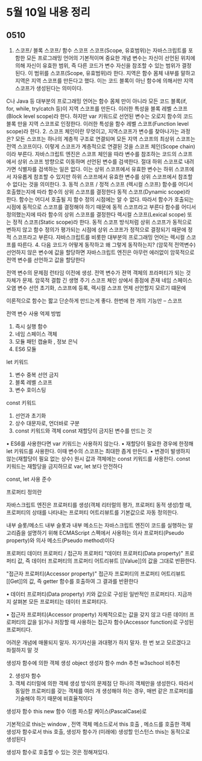 # 5월 10일 내용 정리

## 0510
1. 스코프/ 블록 스코프/ 함수 스코프
스코프(Scope, 유효범위)는 자바스크립트를 포함한 모든 프로그래밍 언어의 기본적이며 중요한 개념
변수는 자신이 선언된 위치에 의해 자신이 유효한 범위, 즉 다른 코드가 변수 자신을 참조할 수 있는 범위가 결정된다. 이 범위를 스코프(Scope, 유효범위)라 한다.
지역은 함수 몸체 내부를 말하고 지역은 지역 스코프를 만든다고 했다. 이는 코드 블록이 아닌 함수에 의해서만 지역 스코프가 생성된다는 의미이다.

C나 Java 등 대부분의 프로그래밍 언어는 함수 몸체 만이 아니라 모든 코드 블록(if, for, while, try/catch 등)이 지역 스코프를 만든다. 이러한 특성을 블록 레벨 스코프(Block level scope)라 한다. 하지만 var 키워드로 선언된 변수는 오로지 함수의 코드 블록 만을 지역 스코프로 인정한다. 이러한 특성을 함수 레벨 스코프(Function level scope)라 한다.
2. 스코프 체인이란 무엇이고, 지역스코프가 변수를 찾아나가는 과정은?
모든 스코프는 하나의 계층적 구조로 연결되며 모든 지역 스코프의 최상위 스코프는 전역 스코프이다. 이렇게 스코프가 계층적으로 연결된 것을 스코프 체인(Scope chain)이라 부른다.
자바스크립트 엔진은 스코프 체인을 따라 변수를 참조하는 코드의 스코프에서 상위 스코프 방향으로 이동하며 선언된 변수를 검색한다. 절대 하위 스코프로 내려가면 식별자를 검색하는 일은 없다. 이는 상위 스코프에서 유효한 변수는 하위 스코프에서 자유롭게 참조할 수 있지만 하위 스코프에서 유효한 변수를 상위 스코프에서 참조할 수 없다는 것을 의미한다.
3. 동적 스코프 / 정적 스코프 (렉시컬 스코프)
함수를 어디서 호출했는지에 따라 함수의 상위 스코프를 결정한다
동적 스코프(Dynamic scope)라 한다. 함수는 어디서 호출될 지 함수 정의 시점에는 알 수 없다. 따라서 함수가 호출되는 시점에 동적으로 스코프를 결정해야 하기 때문에 동적 스코프라고 부른다
함수를 어디서 정의했는지에 따라 함수의 상위 스코프를 결정한다
렉시컬 스코프(Lexical scope) 또는 정적 스코프(Static scope)라 한다. 동적 스코프 방식처럼 상위 스코프가 동적으로 변하지 않고 함수 정의가 평가되는 시점에 상위 스코프가 정적으로 결정되기 때문에 정적 스코프라고 부른다. 자바스크립트를 비롯한 대부분의 프로그래밍 언어는 렉시컬 스코프를 따른다.
4. 다음 코드가 어떻게 동작하고 왜 그렇게 동작하는지? (암묵적 전역변수)
선언하지 않은 변수에 값을 할당하면 자바스크립트 엔진은 아무런 에러없이 암묵적으로 전역 변수를 선언하고 값을 할당한다

전역 변수의 문제점
런타임 이전에 생성. 
전역 변수가 젼역 객체의 프라퍼티가 되는 것 자체가 문제.
암묵적 결합
긴 생명 주기
스코프 체인 상에서 종점에 존재
네임 스페이스 오염
변수 선언 초기화, 스코프에 등록, 렉시컬 스코프
언제 선언할지 모르기 떄문에

이론적으로 함수는 짧고 단순하게 만드는게 좋다.
한번에 한 개의 기능만 – 스코프

전역 변수 사용 억제 방법
1. 즉시 실행 함수
2. 네임 스페이스 객체
3. 모듈 패턴
캡슐화 , 정보 은닉
4. ES6 모듈

let 키워드
1. 변수 중복 선언 금지
2. 블록 레벨 스코프
3. 변수 호이스팅

const 키워드
1. 선언과 초기화
2. 상수
대문자로, 언더바로 구분
3. const 키워드와 객체
const 재할당이 금지된 변수를 만드는 것

•	ES6를 사용한다면 var 키워드는 사용하지 않는다.
•	재할당이 필요한 경우에 한정해 let 키워드를 사용한다. 이때 변수의 스코프는 최대한 좁게 만든다.
•	변경이 발생하지 않는(재할당이 필요 없는 상수) 원시 값과 객체에는 const 키워드를 사용한다. const 키워드는 재할당을 금지하므로 var, let 보다 안전하다

const, let 사용 준수

프로퍼티 정의란

자바스크립트 엔진은 프로퍼티를 생성(객체 리터럴의 평가, 프로퍼티 동적 생성)할 때, 프로퍼티의 상태를 나타내는 프로퍼티 어트리뷰트를 기본값으로 자동 정의한다.

내부 슬롯/메소드
내부 슬롯과 내부 메소드는 자바스크립트 엔진이 코드를 실행하는 알고리즘을 설명하기 위해 ECMAScript 스펙에서 사용하는 의사 프로퍼티(Pseudo property)와 의사 메소드(Pseudo method)이다

프로퍼티
데이터 프로퍼티 / 접근자 프로퍼티
"데이터 프로퍼티(Data property)"
프로퍼티 값, 즉 데이터 프로퍼티의 프로퍼티 어트리뷰트 [[Value]]의 값을 그대로 반환한다.

"접근자 프로퍼티(Accessor property)"
접근자 프로퍼티의 프로퍼티 어트리뷰트 [[Get]]의 값, 즉 getter 함수를 호출하여 그 결과를 반환한다

•  데이터 프로퍼티(Data property)
키와 값으로 구성된 일반적인 프로퍼티다. 지금까지 살펴본 모든 프로퍼티는 데이터 프로퍼티다.

•  접근자 프로퍼티(Accessor property)
자체적으로는 값을 갖지 않고 다른 데이터 프로퍼티의 값을 읽거나 저장할 때 사용하는 접근자 함수(Accessor function)로 구성된 프로퍼티다.

어려운 개념에 매몰되지 말자.
자기자신을 과대평가 하지 말자.
한 번 보고 모르겠다고 좌절하지 말 것

생성자 함수에 의한 객체 생성
object 생성자 함수
mdn 추천 w3school 비추천

2. 생성자 함수
1. 객체 리터럴에 의한 객체 생성 방식의 문제점 
단 하나의 객체만을 생성한다. 따라서 동일한 프로퍼티를 갖는 객체를 여러 개 생성해야 하는 경우, 매번 같은 프로퍼티를 기술해야 하기 때문에 비효율적이다

생성자 함수 this new
함수 이름 파스칼 케이스(PascalCase)로

기본적으로 this는 window , 전역 객체
메소드로서 this 호출 , 메소드를 호출한 객체
생성자 함수로서 this 호출, 생성자 함수가 (미래에) 생성할 인스턴스
this는 동적으로 생성된다

생성자 함수로 호출할 수 있는 것은 정해져있다.





